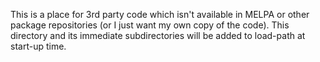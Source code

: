 This is a place for 3rd party code which isn't available in MELPA or
other package repositories (or I just want my own copy of the code).
This directory and its immediate subdirectories
will be added to load-path at start-up time.